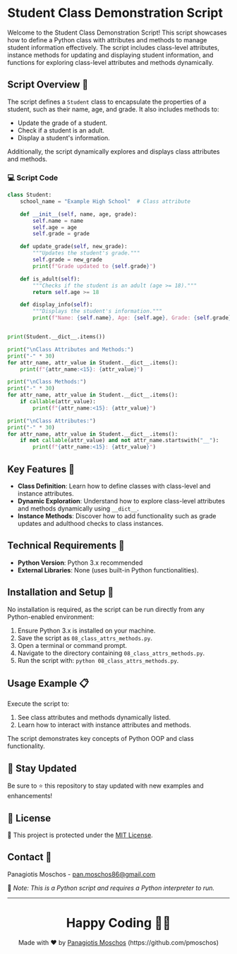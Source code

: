 # Student Class Demonstration Script

Welcome to the Student Class Demonstration Script! This script showcases how to define a Python class with attributes and methods to manage student information effectively. The script includes class-level attributes, instance methods for updating and displaying student information, and functions for exploring class-level attributes and methods dynamically.

## Script Overview 📘

The script defines a `Student` class to encapsulate the properties of a student, such as their name, age, and grade. It also includes methods to:
- Update the grade of a student.
- Check if a student is an adult.
- Display a student's information.

Additionally, the script dynamically explores and displays class attributes and methods.

### :computer: Script Code

```python
class Student:
    school_name = "Example High School"  # Class attribute

    def __init__(self, name, age, grade):
        self.name = name
        self.age = age
        self.grade = grade

    def update_grade(self, new_grade):
        """Updates the student's grade."""
        self.grade = new_grade
        print(f"Grade updated to {self.grade}")

    def is_adult(self):
        """Checks if the student is an adult (age >= 18)."""
        return self.age >= 18

    def display_info(self):
        """Displays the student's information."""
        print(f"Name: {self.name}, Age: {self.age}, Grade: {self.grade}")


print(Student.__dict__.items())

print("\nClass Attributes and Methods:")
print("-" * 30)
for attr_name, attr_value in Student.__dict__.items():
    print(f"{attr_name:<15}: {attr_value}")

print("\nClass Methods:")
print("-" * 30)
for attr_name, attr_value in Student.__dict__.items():
    if callable(attr_value):
        print(f"{attr_name:<15}: {attr_value}")

print("\nClass Attributes:")
print("-" * 30)
for attr_name, attr_value in Student.__dict__.items():
    if not callable(attr_value) and not attr_name.startswith("__"):
        print(f"{attr_name:<15}: {attr_value}")
```

## Key Features 🌟

- **Class Definition**: Learn how to define classes with class-level and instance attributes.
- **Dynamic Exploration**: Understand how to explore class-level attributes and methods dynamically using `__dict__`.
- **Instance Methods**: Discover how to add functionality such as grade updates and adulthood checks to class instances.

## Technical Requirements 🔧

- **Python Version**: Python 3.x recommended
- **External Libraries**: None (uses built-in Python functionalities).

## Installation and Setup 🚀

No installation is required, as the script can be run directly from any Python-enabled environment:

1. Ensure Python 3.x is installed on your machine.
2. Save the script as `08_class_attrs_methods.py`.
3. Open a terminal or command prompt.
4. Navigate to the directory containing `08_class_attrs_methods.py`.
5. Run the script with: `python 08_class_attrs_methods.py`.

## Usage Example 📋

Execute the script to:
1. See class attributes and methods dynamically listed.
2. Learn how to interact with instance attributes and methods.

The script demonstrates key concepts of Python OOP and class functionality.

## 📢 Stay Updated

Be sure to ⭐ this repository to stay updated with new examples and enhancements!

## 📄 License

🔐 This project is protected under the [MIT License](https://mit-license.org/).

## Contact 📧

Panagiotis Moschos - pan.moschos86@gmail.com

🔗 *Note: This is a Python script and requires a Python interpreter to run.*

---

<h1 align=center>Happy Coding 👨‍💻 </h1>

<p align="center">
  Made with ❤️ by
  <a href="https://www.linkedin.com/in/panagiotis-moschos" target="_blank">
  Panagiotis Moschos</a> (https://github.com/pmoschos)
</p>

